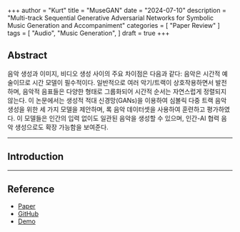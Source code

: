 +++
author = "Kurt"
title = "MuseGAN"
date = "2024-07-10"
description = "Multi-track Sequential Generative Adversarial Networks for Symbolic Music Generation and Accompaniment"
categories = [
    "Paper Review"
]
tags = [
    "Audio",
    "Music Generation",
]
draft = true
+++

## Abstract

음악 생성과 이미지, 비디오 생성 사이의 주요 차이점은 다음과 같다: 음악은 시간적 예술이므로 시간 모델이 필수적이다. 일반적으로 여러 악기/트랙이 상호작용하면서 발전하며, 음악적 음표들은 다양한 형태로 그룹화되어 시간적 순서는 자연스럽게 정렬되지 않는다. 이 논문에서는 생성적 적대 신경망(GANs)을 이용하여 심볼릭 다중 트랙 음악 생성을 위한 세 가지 모델을 제안하며, 록 음악 데이터셋을 사용하여 훈련하고 평가하였다. 이 모델들은 인간의 입력 없이도 일관된 음악을 생성할 수 있으며, 인간-AI 협력 음악 생성으로도 확장 가능함을 보여준다.

---

## Introduction


---

## Reference

* [Paper](https://arxiv.org/pdf/1709.06298)
* [GitHub](https://github.com/salu133445/musegan)
* [Demo](https://hermandong.com/musegan/)